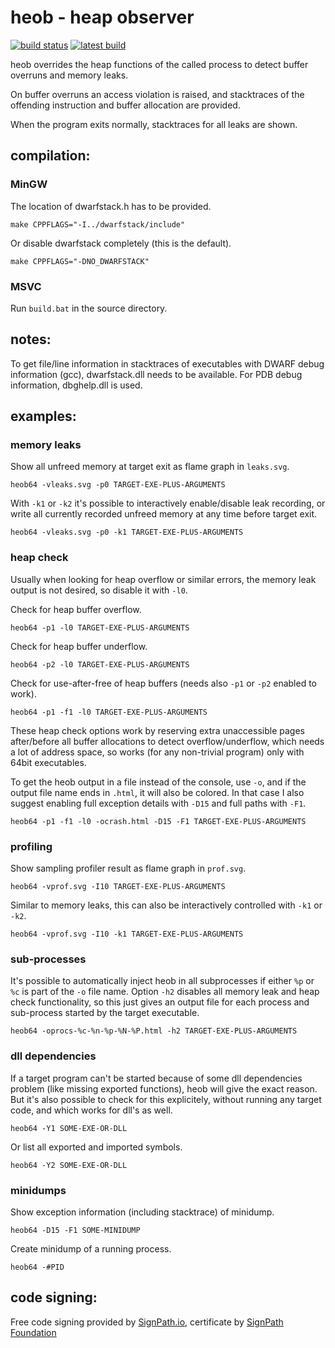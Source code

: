 heob - heap observer
====================

[![build status](https://ci.appveyor.com/api/projects/status/github/ssbssa/heob?branch=master&svg=true)](https://ci.appveyor.com/project/ssbssa/heob/branch/master)
[![latest build](logo-16.png)](https://ci.appveyor.com/api/projects/ssbssa/heob/artifacts/heob.7z?branch=master "latest AppVeyor artifact")

heob overrides the heap functions of the called process to detect
buffer overruns and memory leaks.

On buffer overruns an access violation is raised, and stacktraces
of the offending instruction and buffer allocation are provided.

When the program exits normally, stacktraces for all leaks are shown.


## compilation:

### MinGW

The location of dwarfstack.h has to be provided.

    make CPPFLAGS="-I../dwarfstack/include"

Or disable dwarfstack completely (this is the default).

    make CPPFLAGS="-DNO_DWARFSTACK"

### MSVC

Run `build.bat` in the source directory.

## notes:

To get file/line information in stacktraces of executables with
DWARF debug information (gcc), dwarfstack.dll needs to be available.
For PDB debug information, dbghelp.dll is used.


## examples:

### memory leaks

Show all unfreed memory at target exit as flame graph in `leaks.svg`.

    heob64 -vleaks.svg -p0 TARGET-EXE-PLUS-ARGUMENTS

With `-k1` or `-k2` it's possible to interactively enable/disable leak
recording, or write all currently recorded unfreed memory at any time before
target exit.

    heob64 -vleaks.svg -p0 -k1 TARGET-EXE-PLUS-ARGUMENTS

### heap check

Usually when looking for heap overflow or similar errors, the memory leak
output is not desired, so disable it with `-l0`.

Check for heap buffer overflow.

    heob64 -p1 -l0 TARGET-EXE-PLUS-ARGUMENTS

Check for heap buffer underflow.

    heob64 -p2 -l0 TARGET-EXE-PLUS-ARGUMENTS

Check for use-after-free of heap buffers (needs also `-p1` or `-p2` enabled
to work).

    heob64 -p1 -f1 -l0 TARGET-EXE-PLUS-ARGUMENTS

These heap check options work by reserving extra unaccessible pages
after/before all buffer allocations to detect overflow/underflow, which
needs a lot of address space, so works (for any non-trivial program) only
with 64bit executables.

To get the heob output in a file instead of the console, use `-o`, and if
the output file name ends in `.html`, it will also be colored.
In that case I also suggest enabling full exception details with `-D15` and
full paths with `-F1`.

    heob64 -p1 -f1 -l0 -ocrash.html -D15 -F1 TARGET-EXE-PLUS-ARGUMENTS

### profiling

Show sampling profiler result as flame graph in `prof.svg`.

    heob64 -vprof.svg -I10 TARGET-EXE-PLUS-ARGUMENTS

Similar to memory leaks, this can also be interactively controlled with
`-k1` or `-k2`.

    heob64 -vprof.svg -I10 -k1 TARGET-EXE-PLUS-ARGUMENTS

### sub-processes

It's possible to automatically inject heob in all subprocesses if either
`%p` or `%c` is part of the `-o` file name.
Option `-h2` disables all memory leak and heap check functionality, so this
just gives an output file for each process and sub-process started by
the target executable.

    heob64 -oprocs-%c-%n-%p-%N-%P.html -h2 TARGET-EXE-PLUS-ARGUMENTS

### dll dependencies

If a target program can't be started because of some dll dependencies
problem (like missing exported functions), heob will give the exact reason.
But it's also possible to check for this explicitely, without running any
target code, and which works for dll's as well.

    heob64 -Y1 SOME-EXE-OR-DLL

Or list all exported and imported symbols.

    heob64 -Y2 SOME-EXE-OR-DLL

### minidumps

Show exception information (including stacktrace) of minidump.

    heob64 -D15 -F1 SOME-MINIDUMP

Create minidump of a running process.

    heob64 -#PID


## code signing:

Free code signing provided by [SignPath.io](https://about.signpath.io), certificate by [SignPath Foundation](https://signpath.org)
